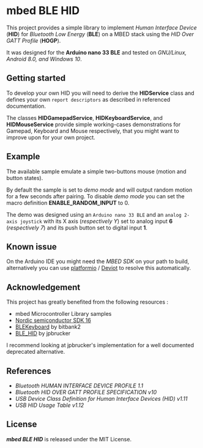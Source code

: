 # mbed BLE HID

This project provides a simple library to implement *Human Interface Device* (**HID**) for *Bluetooth Low Energy* (**BLE**) on a MBED stack using the *HID Over GATT Profile* (**HOGP**). 

It was designed for the **Arduino nano 33 BLE** and tested on _GNU/Linux, Android 8.0, and Windows 10_.

## Getting started

To develop your own HID you will need to derive the **HIDService** class and defines your own `report descriptors` as described in referenced documentation. 

The classes **HIDGamepadService**, **HIDKeyboardService**, and **HIDMouseService** provide simple working-cases demonstrations for Gamepad, Keyboard and Mouse respectively, that you might want to improve upon for your own project.

## Example

The available sample emulate a simple two-buttons mouse (motion and button states). 

By default the sample is set to *demo mode* and will output random motion for a few seconds after pairing. To disable *demo mode* you can set the macro definition **ENABLE_RANDOM_INPUT** to 0.

The demo was designed using an `Arduino nano 33 BLE` and an `analog 2-axis joystick` with its X axis (*respectively Y*) set to analog input **6** (*respectively 7*) and its push button set to digital input **1**.

## Known issue

On the Arduino IDE you might need the *MBED SDK* on your path to build, alternatively you can use [platformio](https://github.com/platformio) / [Deviot](https://github.com/platformio/Deviot) to resolve this automatically.

## Acknowledgement

This project has greatly benefited from the following resources :

* mbed Microcontroller Library samples
* [Nordic semiconductor SDK 16](http://developer.nordicsemi.com/nRF5_SDK/nRF5_SDK_v16.x.x/)
* [BLEKeyboard](https://github.com/bitbank2/BLE_Keyboard) by bitbank2
* [BLE_HID](https://github.com/jpbrucker/BLE_HID) by jpbrucker

I recommend looking at jpbrucker's implementation for a well documented deprecated alternative.

## References

* *Bluetooth HUMAN INTERFACE DEVICE PROFILE 1.1*
* *Bluetooth HID OVER GATT PROFILE SPECIFICATION v10*
* *USB Device Class Definition for Human Interface Devices (HID) v1.11* 
* *USB HID Usage Table v1.12*

## License

_**mbed BLE HID**_ is released under the MIT License.
